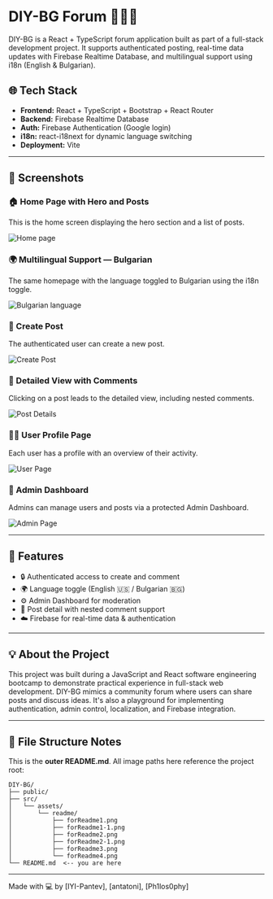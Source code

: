 # DIY-BG Forum 🧵🇧🇬

DIY-BG is a React + TypeScript forum application built as part of a full-stack development project. It supports authenticated posting, real-time data updates with Firebase Realtime Database, and multilingual support using i18n (English & Bulgarian).

## 🌐 Tech Stack

- **Frontend:** React + TypeScript + Bootstrap + React Router
- **Backend:** Firebase Realtime Database
- **Auth:** Firebase Authentication (Google login)
- **i18n:** react-i18next for dynamic language switching
- **Deployment:** Vite

---

## 📸 Screenshots

### 🏠 Home Page with Hero and Posts

This is the home screen displaying the hero section and a list of posts.

![Home page](./src/assets/readme/forReadme1.png)

### 🌍 Multilingual Support — Bulgarian

The same homepage with the language toggled to Bulgarian using the i18n toggle.

![Bulgarian language](./src/assets/readme/forReadme1-1.png)

### 📝 Create Post

The authenticated user can create a new post.

![Create Post](./src/assets/readme/forReadme2.png)

### 💬 Detailed View with Comments

Clicking on a post leads to the detailed view, including nested comments.

![Post Details](./src/assets/readme/forReadme2-1.png)

### 🙍‍♂️ User Profile Page

Each user has a profile with an overview of their activity.

![User Page](./src/assets/readme/forReadme3.png)

### 🔐 Admin Dashboard

Admins can manage users and posts via a protected Admin Dashboard.

![Admin Page](./src/assets/readme/forReadme4.png)

---

## 📌 Features

- 🔒 Authenticated access to create and comment
- 🌍 Language toggle (English 🇺🇸 / Bulgarian 🇧🇬)
- ⚙️ Admin Dashboard for moderation
- 📖 Post detail with nested comment support
- ☁️ Firebase for real-time data & authentication

---

## 💡 About the Project

This project was built during a JavaScript and React software engineering bootcamp to demonstrate practical experience in full-stack web development. DIY-BG mimics a community forum where users can share posts and discuss ideas. It's also a playground for implementing authentication, admin control, localization, and Firebase integration.

---

## 📁 File Structure Notes

This is the **outer README.md**. All image paths here reference the project root:

```
DIY-BG/
├── public/
├── src/
│   └── assets/
│       └── readme/
│           ├── forReadme1.png
│           ├── forReadme1-1.png
│           ├── forReadme2.png
│           ├── forReadme2-1.png
│           ├── forReadme3.png
│           └── forReadme4.png
└── README.md  <-- you are here
```

---

Made with 💻 by [IYI-Pantev], [antatoni], [Ph1los0phy]

